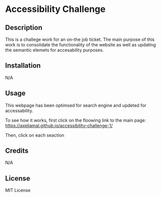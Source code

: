 # Accessibility Challenge

## Description

This is a challege work for an on-the job ticket. The main purpose of this work is to consolidate the functionality of the website as well as updating the semantic elemets for accesability purposes.

## Installation

N/A

## Usage

This webpage has been optimsed for search engine and updeted for accessability. 

To see how it works, first click on the floowing link to the main page:
https://axeljamal.github.io/accessibility-challenge-1/

Then, click on each seaction 

## Credits

N/A

## License

MIT License